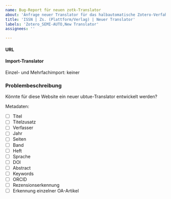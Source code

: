 ```yaml
---
name: Bug-Report für neuen zotk-Translator
about: 'Anfrage neuer Translator für das halbautomatische Zotero-Verfahren'
title: 'ISSN | Zs. (Plattform/Verlag) | Neuer Translator'
labels: 'Zotero_SEMI-AUTO,New Translator'
assignees: ''

---
```


#### URL

  
#### Import-Translator
Einzel- und Mehrfachimport:
keiner

  
### Problembeschreibung
Könnte für diese Website ein neuer ubtue-Translator entwickelt werden?

Metadaten:

- [ ] Titel
- [ ] Titelzusatz
- [ ] Verfasser
- [ ] Jahr
- [ ] Seiten
- [ ] Band
- [ ] Heft
- [ ] Sprache
- [ ] DOI
- [ ] Abstract
- [ ] Keywords
- [ ] ORCID
- [ ] Rezensionserkennung
- [ ] Erkennung einzelner OA-Artikel
